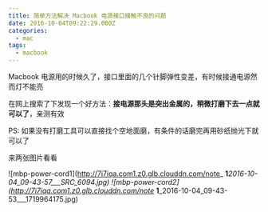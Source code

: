 ```yaml
---
title: 简单方法解决 Macbook 电源接口接触不良的问题
date: 2016-10-04T09:22:29.000Z
categories:
  - mac
tags:
  - macbook
---
```


Macbook 电源用的时候久了，接口里面的几个针脚弹性变差，有时候接通电源然而灯不能亮

在网上搜索了下发现一个好方法：**接电源那头是突出金属的，稍微打磨下去一点就可以了**，亲测有效

PS: 如果没有打磨工具可以直接找个空地面磨，有条件的话磨完再用砂纸抛光下就可以了

来两张图片看看

<!--more-->

![mbp-power-cord1](http://7i7iqa.com1.z0.glb.clouddn.com/note_ **1**_2016-10-04_09-43-57___SRC_6094.jpg)
![mbp-power-cord2](http://7i7iqa.com1.z0.glb.clouddn.com/note_ **1**_2016-10-04_09-43-53___1719964175.jpg)
